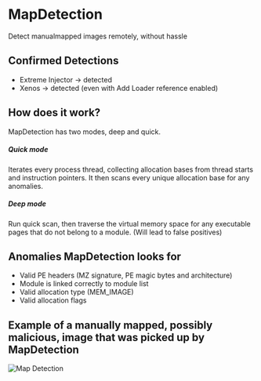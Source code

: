 # MapDetection
Detect manualmapped images remotely, without hassle

## Confirmed Detections
+ Extreme Injector -> detected
+ Xenos -> detected (even with Add Loader reference enabled)

## How does it work?
MapDetection has two modes, deep and quick.

##### Quick mode 
Iterates every process thread, collecting allocation bases from thread starts and instruction pointers. It then scans every unique allocation base for any anomalies.

##### Deep mode
Run quick scan, then traverse the virtual memory space for any executable pages that do not belong to a module. (Will lead to false positives)

## Anomalies MapDetection looks for
+ Valid PE headers (MZ signature, PE magic bytes and architecture)
+ Module is linked correctly to module list
+ Valid allocation type (MEM_IMAGE)
+ Valid allocation flags

## Example of a manually mapped, possibly malicious, image that was picked up by MapDetection
![Map Detection](https://i.imgur.com/uGJUbrQ.png)

